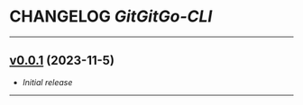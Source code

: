 # CHANGELOG _GitGitGo-CLI_

---

## [v0.0.1](https://github.com/phil1436/GitGitGo-CLI/tree/0.0.1) (2023-11-5)

-   _Initial release_

---
